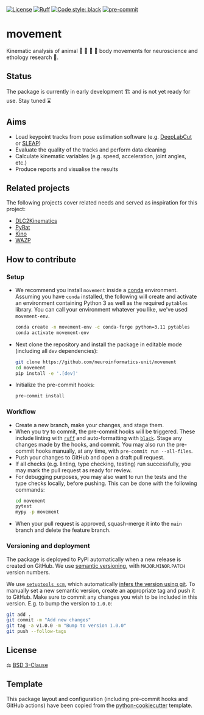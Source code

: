 [![License](https://img.shields.io/badge/License-BSD_3--Clause-orange.svg)](https://opensource.org/licenses/BSD-3-Clause)
[![Ruff](https://img.shields.io/endpoint?url=https://raw.githubusercontent.com/charliermarsh/ruff/main/assets/badge/v0.json)](https://github.com/charliermarsh/ruff)
[![Code style: black](https://img.shields.io/badge/code%20style-black-000000.svg)](https://github.com/python/black)
[![pre-commit](https://img.shields.io/badge/pre--commit-enabled-brightgreen?logo=pre-commit&logoColor=white)](https://github.com/pre-commit/pre-commit)

# movement

Kinematic analysis of animal 🐝 🦀 🐀 🐒 body movements for neuroscience and ethology research 🔬.

## Status
The package is currently in early development 🏗️ and is not yet ready for use. Stay tuned ⌛

## Aims
* Load keypoint tracks from pose estimation software (e.g. [DeepLabCut](http://www.mackenziemathislab.org/deeplabcut) or [SLEAP](https://sleap.ai/))
* Evaluate the quality of the tracks and perform data cleaning
* Calculate kinematic variables (e.g. speed, acceleration, joint angles, etc.)
* Produce reports and visualise the results

## Related projects
The following projects cover related needs and served as inspiration for this project:
* [DLC2Kinematics](https://github.com/AdaptiveMotorControlLab/DLC2Kinematics)
* [PyRat](https://github.com/pyratlib/pyrat)
* [Kino](https://github.com/BrancoLab/Kino)
* [WAZP](https://github.com/SainsburyWellcomeCentre/WAZP)

## How to contribute
### Setup
* We recommend you install `movement` inside a [conda](https://docs.conda.io/en/latest/) environment.
Assuming you have `conda` installed, the following will create and activate an environment containing Python 3 as well as the required `pytables` library. You can call your environment whatever you like, we've used `movement-env`.

  ```sh
  conda create -n movement-env -c conda-forge python=3.11 pytables
  conda activate movement-env
  ```

* Next clone the repository and install the package in editable mode (including all `dev` dependencies):

  ```bash
  git clone https://github.com/neuroinformatics-unit/movement
  cd movement
  pip install -e '.[dev]'
  ```
* Initialize the pre-commit hooks:

  ```bash
  pre-commit install
  ```

### Workflow
* Create a new branch, make your changes, and stage them.
* When you try to commit, the pre-commit hooks will be triggered. These include linting with [`ruff`](https://github.com/charliermarsh/ruff) and auto-formatting with [`black`](https://github.com/psf/black). Stage any changes made by the hooks, and commit. You may also run the pre-commit hooks manually, at any time, with `pre-commit run --all-files`.
* Push your changes to GitHub and open a draft pull request.
* If all checks (e.g. linting, type checking, testing) run successfully, you may mark the pull request as ready for review.
* For debugging purposes, you may also want to run the tests and the type checks locally, before pushing. This can be done with the following commands:
    ```bash
    cd movement
    pytest
    mypy -p movement
    ```
* When your pull request is approved, squash-merge it into the `main` branch and delete the feature branch.

### Versioning and deployment
The package is deployed to PyPI automatically when a new release is created on GitHub. We use [semantic versioning](https://semver.org/), with `MAJOR`.`MINOR`.`PATCH` version numbers.

We use [`setuptools_scm`](https://github.com/pypa/setuptools_scm), which automatically [infers the version using git](https://github.com/pypa/setuptools_scm#default-versioning-scheme). To manually set a new semantic version, create an appropriate tag and push it to GitHub. Make sure to commit any changes you wish to be included in this version. E.g. to bump the version to `1.0.0`:

```bash
git add .
git commit -m "Add new changes"
git tag -a v1.0.0 -m "Bump to version 1.0.0"
git push --follow-tags
```

## License

⚖️ [BSD 3-Clause](./LICENSE)

## Template
This package layout and configuration (including pre-commit hooks and GitHub actions) have been copied from the [python-cookiecutter](https://github.com/SainsburyWellcomeCentre/python-cookiecutter) template.
